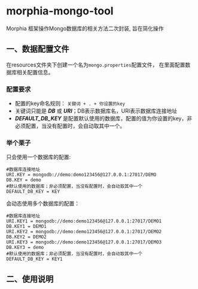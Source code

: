 # morphia-mongo-tool
Morphia 框架操作Mongo数据库的相关方法二次封装, 旨在简化操作
## 一、数据配置文件
在resources文件夹下创建一个名为```mongo.properties```配置文件，
在里面配置数据库相关配置信息。

### 配置要求
* 配置的key命名规则： ```关键词 + . + 你设置的key```
* 关键词只能是 ***DB*** 或 ***URI***；DB表示数据库名，URI表示数据库连接地址
* ***DEFAULT_DB_KEY*** 是配置默认使用的数据库，配置的值为你设置的key，非必须配置，当没有配置时，会自动取其中一个。

### 举个栗子
只会使用一个数据库的配置:

    #数据库连接地址
    URI.KEY = mongodb://demo:demo123456@127.0.0.1:27017/DEMO
    DB.KEY = demo
    #默认使用的数据库；非必须配置，当没有配置时，会自动取其中一个
    DEFAULT_DB_KEY = KEY

会动态使用多个数据库的配置：

    #数据库连接地址
    URI.KEY1 = mongodb://demo:demo123456@127.0.0.1:27017/DEMO1
    DB.KEY1 = DEMO1
    URI.KEY2 = mongodb://demo:demo123456@127.0.0.1:27017/DEMO2
    DB.KEY2 = DEMO2
    URI.KEY3 = mongodb://demo:demo123456@127.0.0.1:27017/DEMO3
    DB.KEY3 = demo
    #默认使用的数据库；非必须配置，当没有配置时，会自动取其中一个
    DEFAULT_DB_KEY = KEY1
    
## 二、使用说明




